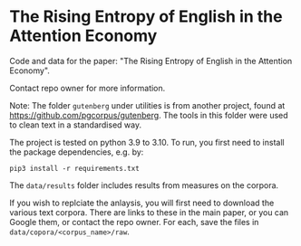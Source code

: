 # The Rising Entropy of English in the Attention Economy

Code and data for the paper: "The Rising Entropy of English in the Attention Economy". 

Contact repo owner for more information.

Note: The folder `gutenberg` under utilities is from another project, found at https://github.com/pgcorpus/gutenberg. The tools in this folder were used to clean text in a standardised way. 

The project is tested on python 3.9 to 3.10. To run, you first need to install the package dependencies, e.g. by:

	pip3 install -r requirements.txt

The `data/results` folder includes results from measures on the corpora. 

If you wish to replciate the anlaysis, you will first need to download the various text corpora. There are links to these in the main paper, or you can Google them, or contact the repo owner. For each, save the files in `data/copora/<corpus_name>/raw`.  